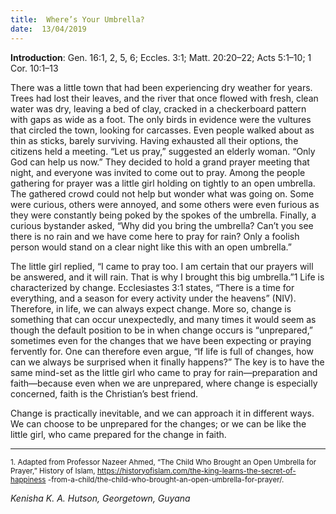 ```yaml
---
title:  Where’s Your Umbrella?
date:  13/04/2019
---
```


**Introduction**: Gen. 16:1, 2, 5, 6; Eccles. 3:1; Matt. 20:20–22; Acts 5:1–10; 1 Cor. 10:1–13

There was a little town that had been experiencing dry weather for years. Trees had lost their leaves, and the river that once flowed with fresh, clean water was dry, leaving a bed of clay, cracked in a checkerboard pattern with gaps as wide as a foot. The only birds in evidence were the vultures that circled the town, looking for carcasses. Even people walked about as thin as sticks, barely surviving. Having exhausted all their options, the citizens held a meeting. “Let us pray,” suggested an elderly woman. “Only God can help us now.” They decided to hold a grand prayer meeting that night, and everyone was invited to come out to pray. Among the people gathering for prayer was a little girl holding on tightly to an open umbrella. The gathered crowd could not help but wonder what was going on. Some were curious, others were annoyed, and some others were even furious as they were constantly being poked by the spokes of the umbrella. Finally, a curious bystander asked, “Why did you bring the umbrella? Can’t you see there is no rain and we have come here to pray for rain? Only a foolish person would stand on a clear night like this with an open umbrella.”

The little girl replied, “I came to pray too. I am certain that our prayers will be answered, and it will rain. That is why I brought this big umbrella.”1 Life is characterized by change. Ecclesiastes 3:1 states, “There is a time for everything, and a season for every activity under the heavens” (NIV). Therefore, in life, we can always expect change. More so, change is something that can occur unexpectedly, and many times it would seem as though the default position to be in when change occurs is “unprepared,” sometimes even for the changes that we have been expecting or praying fervently for. One can therefore even argue, “If life is full of changes, how can we always be surprised when it finally happens?” The key is to have the same mind-set as the little girl who came to pray for rain—preparation and faith—because even when we are unprepared, where change is especially concerned, faith is the Christian’s best friend.

Change is practically inevitable, and we can approach it in different ways. We can choose to be unprepared for the changes; or we can be like the little girl, who came prepared for the change in faith.

---

<sup>1. Adapted from Professor Nazeer Ahmed, “The Child Who Brought an Open Umbrella for Prayer,” History of Islam, https://historyofislam.com/the-king-learns-the-secret-of-happiness -from-a-child/the-child-who-brought-an-open-umbrella-for-prayer/.</sup>

_Kenisha K. A. Hutson, Georgetown, Guyana_